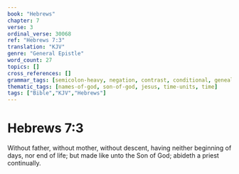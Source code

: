 ```yaml
---
book: "Hebrews"
chapter: 7
verse: 3
ordinal_verse: 30068
ref: "Hebrews 7:3"
translation: "KJV"
genre: "General Epistle"
word_count: 27
topics: []
cross_references: []
grammar_tags: [semicolon-heavy, negation, contrast, conditional, genealogy-structure]
thematic_tags: [names-of-god, son-of-god, jesus, time-units, time]
tags: ["Bible","KJV","Hebrews"]
---
```


# Hebrews 7:3

Without father, without mother, without descent, having neither beginning of days, nor end of life; but made like unto the Son of God; abideth a priest continually.
